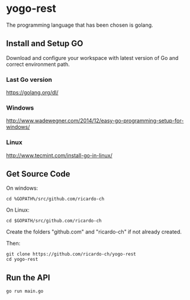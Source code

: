 

# yogo-rest

The programming language that has been chosen is golang.

## Install and Setup GO
Download and configure your workspace with latest version of Go and correct environment path.

### Last Go version
https://golang.org/dl/

### Windows
http://www.wadewegner.com/2014/12/easy-go-programming-setup-for-windows/

### Linux
http://www.tecmint.com/install-go-in-linux/

## Get Source Code
On windows:
```
cd %GOPATH%/src/github.com/ricardo-ch
```

On Linux:
```
cd $GOPATH/src/github.com/ricardo-ch
```
Create the folders "github.com" and "ricardo-ch" if not already created.

Then:
```
git clone https://github.com/ricardo-ch/yogo-rest
cd yogo-rest
```

## Run the API
```
go run main.go
```